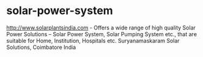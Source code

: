 solar-power-system
==================

http://www.solarplantsindia.com - Offers a wide range of high quality Solar Power Solutions – Solar Power System, Solar Pumping System etc., that are suitable for Home, Institution, Hospitals etc. Suryanamaskaram Solar Solutions, Coimbatore India
